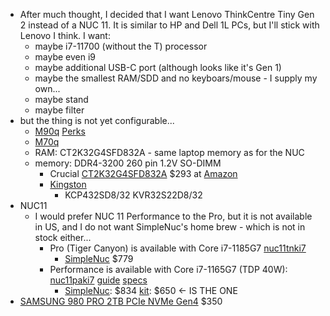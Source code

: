   * After much thought, I decided that I want Lenovo ThinkCentre Tiny Gen 2 instead of a NUC 11. It is similar to HP and Dell 1L PCs, but I'll stick with Lenovo I think. I want:
    * maybe i7-11700 (without the T) processor
    * maybe even i9
    * maybe additional USB-C port (although looks like it's Gen 1)
    * maybe the smallest RAM/SDD and no keyboars/mouse - I supply my own...
    * maybe stand
    * maybe filter
  * but the thing is not yet configurable...
    * [M90q](https://www.lenovo.com/us/en/p/desktops/thinkcentre/m-series-tiny/thinkcentre-m90q-gen-2/11tc1mt9qg2) [Perks](https://www.lenovo.com/us/members/en/p/desktops/thinkcentre/m-series-tiny/thinkcentre-m90q-gen-2/11tc1mt9qg2?groupId=epp_cocacola)
    * [M70q](https://www.lenovo.com/us/en/p/desktops/thinkcentre/m-series-tiny/thinkcentre-m70q-gen-2/wmd00000453)
    * RAM: CT2K32G4SFD832A  - same laptop memory as for the NUC
    * memory: DDR4-3200 260 pin 1.2V SO-DIMM
      * Crucial [CT2K32G4SFD832A](https://www.crucial.com/memory/ddr4/ct2k32g4sfd832a/ct20851133)   $293 at [Amazon](https://www.amazon.com/Crucial-Single-SODIMM-260-Pin-Memory/dp/B07ZLCVKPV/ref=asc_df_B07ZLC7VNH/?tag=hyprod-20&linkCode=df0&hvadid=459728334703&hvpos=&hvnetw=g&hvrand=18152813235740296959&hvpone=&hvptwo=&hvqmt=&hvdev=c&hvdvcmdl=&hvlocint=&hvlocphy=9002082&hvtargid=pla-902017067969&th=1)
      * [Kingston](https://www.kingston.com/unitedstates/us/memory/search?model=101029&devicetype=21&mfr=INT&line=Next%20Unit%20of%20Computing%20(NUC))
        * KCP432SD8/32 KVR32S22D8/32
  * NUC11
    * I would prefer NUC 11 Performance to the Pro, but it is not available in US, and I do not want SimpleNuc's home brew - which is not in stock either...
      * Pro (Tiger Canyon) is available with Core i7-1185G7 [nuc11tnki7](https://ark.intel.com/content/www/us/en/ark/products/205599/intel-nuc-11-pro-kit-nuc11tnki7.html)
        * [SimpleNuc](https://simplynuc.com/11tnhi7-full/) $779
      * Performance is available with Core i7-1165G7 (TDP 40W): [nuc11paki7](https://www.intel.com/content/www/us/en/products/sku/205029/intel-nuc-11-performance-kit-nuc11paki7/specifications.html)  [guide](https://www.intel.com/content/dam/support/us/en/documents/intel-nuc/NUC11PAK_Kit_UserGuide.pdf)  [specs](https://www.intel.com/content/dam/support/us/en/documents/intel-nuc/NUC11PA_TechProdSpec.pdf)
        * [SimpleNuc](https://simplynuc.com/11paki7-full/): $834  [kit](https://simplynuc.com/11paki7-shop/): $650   <- IS THE ONE
  * [SAMSUNG 980 PRO 2TB PCIe NVMe Gen4](https://www.amazon.com/dp/B08RK2SR23/?coliid=I2ICH6OU5OLXCB&colid=3SQX39LLHO27E&psc=1&ref_=lv_ov_lig_dp_it) $350